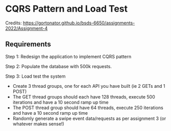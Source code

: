 # CQRS Pattern and Load Test
Credits: https://gortonator.github.io/bsds-6650/assignments-2022/Assignment-4

## Requirements 
Step 1: Redesign the application to implement CQRS pattern

Step 2: Populate the database with 500k requests. 

Step 3: Load test the system
* Create 3 thread groups, one for each API you have built (ie 2 GETs and 1 POST)
* The GET thread groups should each have 128 threads, execute 500 iterations and have a 10 second ramp up time
* The POST thread group should have 64 threads, execute 250 iterations and have a 10 second ramp up time
* Randomly generate a swipe event data/requests as per assignment 3 (or whatever makes sense!)
